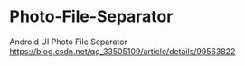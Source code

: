 # Photo-File-Separator
Android UI Photo File Separator
https://blog.csdn.net/qq_33505109/article/details/99563822
